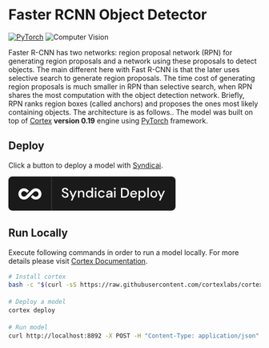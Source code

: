 # Faster RCNN Object Detector
[![PyTorch](https://img.shields.io/badge/Framework-PyTorch-79FFE1)](https://pytorch.org)
![Computer Vision](https://img.shields.io/badge/Type-Computer%20Vision-79FFE1)

Faster R-CNN has two networks: region proposal network (RPN) for generating region proposals and a network using these proposals to detect objects. The main different here with Fast R-CNN is that the later uses selective search to generate region proposals. The time cost of generating region proposals is much smaller in RPN than selective search, when RPN shares the most computation with the object detection network. Briefly, RPN ranks region boxes (called anchors) and proposes the ones most likely containing objects. The architecture is as follows.. The model was built on top of [Cortex](https://www.cortex.dev/) **version 0.19** engine using [PyTorch](https://pytorch.org) framework.


## Deploy 
Click a button to deploy a model with [Syndicai](https://syndicai.co).

[![Syndicai-Deploy](https://raw.githubusercontent.com/syndicai/brand/main/button/deploy.svg)](https://app.syndicai.co/newModel?repository=https://github.com/syndicai/models/tree/master/cortex/object_detector_fasterrcnn)




## Run Locally
Execute following commands in order to run a model locally. For more details please visit [Cortex Documentation](https://docs.cortex.dev/install).
```bash
# Install cortex
bash -c "$(curl -sS https://raw.githubusercontent.com/cortexlabs/cortex/0.19/get-cli.sh)"

# Deploy a model
cortex deploy

# Run model
curl http://localhost:8892 -X POST -H "Content-Type: application/json" -d @sample_data/sample_input.json
```